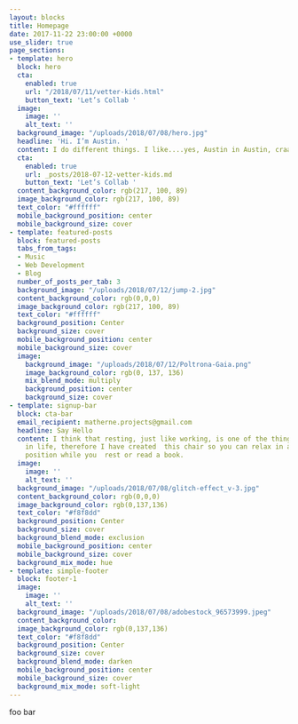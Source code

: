 ```yaml
---
layout: blocks
title: Homepage
date: 2017-11-22 23:00:00 +0000
use_slider: true
page_sections:
- template: hero
  block: hero
  cta:
    enabled: true
    url: "/2018/07/11/vetter-kids.html"
    button_text: 'Let’s Collab '
  image:
    image: ''
    alt_text: ''
  background_image: "/uploads/2018/07/08/hero.jpg"
  headline: 'Hi. I’m Austin. '
  content: I do different things. I like....yes, Austin in Austin, craaaazy right... so, I hike, bike, swim, and paddle. I love making music and websites. I love working on new and challenging concepts. I hope you do, too.
  cta:
    enabled: true
    url: _posts/2018-07-12-vetter-kids.md
    button_text: 'Let’s Collab '
  content_background_color: rgb(217, 100, 89)
  image_background_color: rgb(217, 100, 89)
  text_color: "#ffffff"
  mobile_background_position: center
  mobile_background_size: cover
- template: featured-posts
  block: featured-posts
  tabs_from_tags:
  - Music
  - Web Development
  - Blog
  number_of_posts_per_tab: 3
  background_image: "/uploads/2018/07/12/jump-2.jpg"
  content_background_color: rgb(0,0,0)
  image_background_color: rgb(217, 100, 89)
  text_color: "#ffffff"
  background_position: Center
  background_size: cover
  mobile_background_position: center
  mobile_background_size: cover
  image:
    background_image: "/uploads/2018/07/12/Poltrona-Gaia.png"
    image_background_color: rgb(0, 137, 136)
    mix_blend_mode: multiply
    background_position: center
    background_size: cover
- template: signup-bar
  block: cta-bar
  email_recipient: matherne.projects@gmail.com
  headline: Say Hello
  content: I think that resting, just like working, is one of the things that is worth  doing
    in life, therefore I have created  this chair so you can relax in a low and comfortable
    position while you  rest or read a book.
  image:
    image: ''
    alt_text: ''
  background_image: "/uploads/2018/07/08/glitch-effect_v-3.jpg"
  content_background_color: rgb(0,0,0)
  image_background_color: rgb(0,137,136)
  text_color: "#f8f8dd"
  background_position: Center
  background_size: cover
  background_blend_mode: exclusion
  mobile_background_position: center
  mobile_background_size: cover
  background_mix_mode: hue
- template: simple-footer
  block: footer-1
  image:
    image: ''
    alt_text: ''
  background_image: "/uploads/2018/07/08/adobestock_96573999.jpeg"
  content_background_color: 
  image_background_color: rgb(0,137,136)
  text_color: "#f8f8dd"
  background_position: Center
  background_size: cover
  background_blend_mode: darken
  mobile_background_position: center
  mobile_background_size: cover
  background_mix_mode: soft-light
---
```

foo bar
